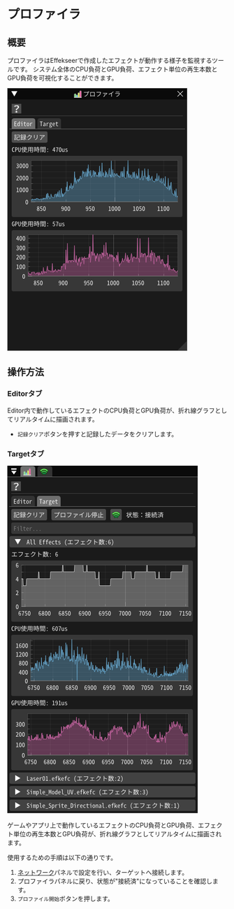 ﻿# プロファイラ
	
## 概要

プロファイラはEffekseerで作成したエフェクトが動作する様子を監視するツールです。
システム全体のCPU負荷とGPU負荷、エフェクト単位の再生本数とGPU負荷を可視化することができます。

![Overview](../../img/Reference/Profiler/Profiler_Overview_Ja.png)

## 操作方法

### Editorタブ

Editor内で動作しているエフェクトのCPU負荷とGPU負荷が、折れ線グラフとしてリアルタイムに描画されます。

- `記録クリア`ボタンを押すと記録したデータをクリアします。

### Targetタブ

![Target Profiler](../../img/Reference/Profiler/Profiler_Target_Ja.png)

ゲームやアプリ上で動作しているエフェクトのCPU負荷とGPU負荷、エフェクト単位の再生本数とGPU負荷が、折れ線グラフとしてリアルタイムに描画されます。

使用するための手順は以下の通りです。

1. [ネットワーク](network.html)パネルで設定を行い、ターゲットへ接続します。
2. プロファイラパネルに戻り、状態が"接続済"になっていることを確認します。
3. `プロファイル開始`ボタンを押します。
